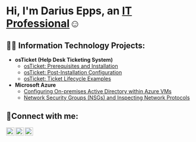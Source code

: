 <h1>Hi, I'm Darius Epps, an <a href="https://linkedin.com/in/Darius Epps">IT Professional</a>☺</h1>

<h2>👨‍💻 Information Technology Projects:</h2>

- <b>osTicket (Help Desk Ticketing System)</b>
  - [osTicket: Prerequisites and Installation](https://github.com/DariusEpps/osticket-prereqs)
  - [osTicket: Post-Installation Configuration](https://github.com/DariusEpps/post-install-config)
  - [osTicket: Ticket Lifecycle Examples](https://github.com/DariusEpps/ticket-lifecycle)
- <b>Microsoft Azure</b>
  - [Configuring On-premises Active Directory within Azure VMs](https://github.com/DariusEpps/configure-ad)
  - [Network Security Groups (NSGs) and Inspecting Network Protocols](https://github.com/DariusEpps/azure-network-protocols)

<h2>🤳Connect with me:</h2>

[<img align="left" alt="Josh | Twitter" width="22px" src="https://cdn.jsdelivr.net/npm/simple-icons@v3/icons/twitter.svg" />][twitter]
[<img align="left" alt="Josh | LinkedIn" width="22px" src="https://cdn.jsdelivr.net/npm/simple-icons@v3/icons/linkedin.svg" />][linkedin]
[<img align="left" alt="Josh | Instagram" width="22px" src="https://cdn.jsdelivr.net/npm/simple-icons@v3/icons/instagram.svg" />][instagram]

[twitter]: https://twitter.com/theykno_DJ
[instagram]: https://www.instagram.com/dj.epps
[linkedin]: https://linkedin.com/in/DariusEpps
